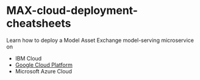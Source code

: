 # MAX-cloud-deployment-cheatsheets

Learn how to deploy a Model Asset Exchange model-serving microservice on
- IBM Cloud
- [Google Cloud Platform](google-cloud/)
- Microsoft Azure Cloud

